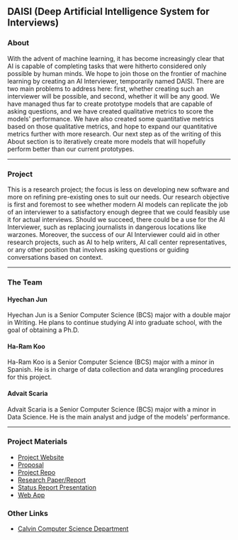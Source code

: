 ## DAISI (Deep Artificial Intelligence System for Interviews)

### About

With the advent of machine learning, it has become increasingly clear that AI is capable of completing tasks that were hitherto considered only possible by human minds. We hope to join those on the frontier of machine learning by creating an AI Interviewer, temporarily named DAISI. There are two main problems to address here: first, whether creating such an interviewer will be possible, and second, whether it will be any good. We have managed thus far to create prototype models that are capable of asking questions, and we have created qualitative metrics to score the models' performance. We have also created some quantitative metrics based on those qualitative metrics, and hope to expand our quantitative metrics further with more research. Our next step as of the writing of this About section is to iteratively create more models that will hopefully perform better than our current prototypes.

___

### Project

This is a research project; the focus is less on developing new software and more on refining pre-existing ones to suit our needs. Our research objective is first and foremost to see whether modern AI models can replicate the job of an interviewer to a satisfactory enough degree that we could feasibly use it for actual interviews. Should we succeed, there could be a use for the AI Interviewer, such as replacing journalists in dangerous locations like warzones. Moreover, the success of our AI Interviewer could aid in other research projects, such as AI to help writers, AI call center representatives, or any other position that involves asking questions or guiding conversations based on context.

___

### The Team

#### Hyechan Jun

Hyechan Jun is a Senior Computer Science (BCS) major with a double major in Writing. He plans to continue studying AI into graduate school, with the goal of obtaining a Ph.D.

#### Ha-Ram Koo

Ha-Ram Koo is a Senior Computer Science (BCS) major with a minor in Spanish. He is in charge of data collection and data wrangling procedures for this project.

#### Advait Scaria

Advait Scaria is a Senior Computer Science (BCS) major with a minor in Data Science. He is the main analyst and judge of the models' performance.

___

### Project Materials

- [Project Website](https://haramkoo.github.io/InterviewAI/)
- [Proposal](https://docs.google.com/document/d/1jYFH2y0SFvw5K9eVFQRNMO-UazR5w9YKnHaMpmKdFhk/edit?usp=sharing)
- [Project Repo](https://github.com/haramkoo/InterviewAI)
- [Research Paper/Report](https://drive.google.com/file/d/1tUyPhk9ePAeYYJh_T6nqyXttOsvmFExE/view?usp=sharing)
- [Status Report Presentation](https://docs.google.com/presentation/d/1yWd4C6-0VyIv4WeSGReReajeSNEWJ7VndQVG7goXSJk/edit?usp=sharing)
- [Web App](https://huggingface.co/spaces/calvininterview/interview-streamlit)

<!-- Add link to final presentation -->

### Other Links

- [Calvin Computer Science Department](https://computing.calvin.edu/)

